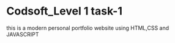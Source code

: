 # Codsoft_Level 1 task-1
this is a modern personal portfolio website using HTML,CSS and JAVASCRIPT 
